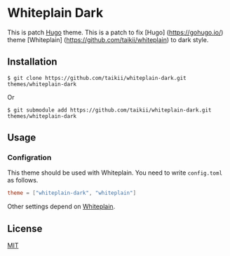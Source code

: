 
# Whiteplain Dark

This is patch [Hugo](https://gohugo.io/) theme.
This is a patch to fix [Hugo] (https://gohugo.io/) theme [Whiteplain] (https://github.com/taikii/whiteplain) to dark style.

## Installation

```
$ git clone https://github.com/taikii/whiteplain-dark.git themes/whiteplain-dark
```
Or
```
$ git submodule add https://github.com/taikii/whiteplain-dark.git themes/whiteplain-dark
```

## Usage

### Configration

This theme should be used with Whiteplain. You need to write `config.toml` as follows.

```toml
theme = ["whiteplain-dark", "whiteplain"]
```

Other settings depend on [Whiteplain](https://github.com/taikii/whiteplain).

## License
[MIT](LICENSE)
